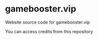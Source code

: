 # gamebooster.vip
Website source code for gamebooster.vip

You can access credits from this repository
